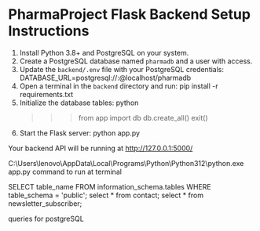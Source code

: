 # PharmaProject Flask Backend Setup Instructions

1. Install Python 3.8+ and PostgreSQL on your system.
2. Create a PostgreSQL database named `pharmadb` and a user with access.
3. Update the `backend/.env` file with your PostgreSQL credentials:
   DATABASE_URL=postgresql://<user>:<password>@localhost/pharmadb
4. Open a terminal in the `backend` directory and run:
   pip install -r requirements.txt
5. Initialize the database tables:
   python
   >>> from app import db
   >>> db.create_all()
   >>> exit()
6. Start the Flask server:
   python app.py

Your backend API will be running at http://127.0.0.1:5000/

 C:\Users\lenovo\AppData\Local\Programs\Python\Python312\python.exe app.py
 command to run at terminal


 SELECT table_name
FROM information_schema.tables
WHERE table_schema = 'public';
select * from contact;
select * from newsletter_subscriber;

queries for postgreSQL